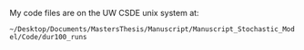 My code files are on the UW CSDE unix system at:

`~/Desktop/Documents/MastersThesis/Manuscript/Manuscript_Stochastic_Model/Code/dur100_runs`
